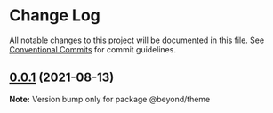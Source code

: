 # Change Log

All notable changes to this project will be documented in this file.
See [Conventional Commits](https://conventionalcommits.org) for commit guidelines.

## [0.0.1](https://github.com/renli-tech/Beyond/compare/@beyond/theme@0.1.0...@beyond/theme@0.0.1) (2021-08-13)

**Note:** Version bump only for package @beyond/theme
